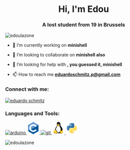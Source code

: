 <h1 align="center" href="![gandalf](https://github.com/Edoulazone/gifs/blob/master/gandalf.gif)"></h1>
<h1 align="center">Hi, I'm Edou</h1>
<h3 align="center">A lost student from 19 in Brussels</h3>

<p align="left"> <img src="https://komarev.com/ghpvc/?username=edoulazone&label=Profile%20views&color=0e75b6&style=flat" alt="edoulazone" /> </p>

- 🔭 I’m currently working on **minishell**

- 👯 I’m looking to collaborate on **minishell also**

- 🤝 I’m looking for help with **, you guessed it, minishell**

- 📫 How to reach me **eduardoschmitz.p@gmail.com**

<h3 align="left">Connect with me:</h3>
<p align="left">
<a href="https://linkedin.com/in/eduardo schmitz" target="blank"><img align="center" src="https://raw.githubusercontent.com/rahuldkjain/github-profile-readme-generator/master/src/images/icons/Social/linked-in-alt.svg" alt="eduardo schmitz" height="30" width="40" /></a>
</p>

<h3 align="left">Languages and Tools:</h3>
<p align="left"> <a href="https://www.arduino.cc/" target="_blank" rel="noreferrer"> <img src="https://cdn.worldvectorlogo.com/logos/arduino-1.svg" alt="arduino" width="40" height="40"/> </a> <a href="https://www.cprogramming.com/" target="_blank" rel="noreferrer"> <img src="https://raw.githubusercontent.com/devicons/devicon/master/icons/c/c-original.svg" alt="c" width="40" height="40"/> </a> <a href="https://git-scm.com/" target="_blank" rel="noreferrer"> <img src="https://www.vectorlogo.zone/logos/git-scm/git-scm-icon.svg" alt="git" width="40" height="40"/> </a> <a href="https://www.linux.org/" target="_blank" rel="noreferrer"> <img src="https://raw.githubusercontent.com/devicons/devicon/master/icons/linux/linux-original.svg" alt="linux" width="40" height="40"/> </a> <a href="https://www.python.org" target="_blank" rel="noreferrer"> <img src="https://raw.githubusercontent.com/devicons/devicon/master/icons/python/python-original.svg" alt="python" width="40" height="40"/> </a> </p>

<p><img align="center" src="https://github-readme-stats.vercel.app/api/top-langs?username=edoulazone&show_icons=true&locale=en&layout=compact" alt="edoulazone" /></p>

